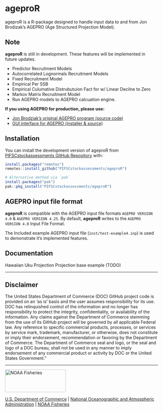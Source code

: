 
<!-- README.md is generated from README.Rmd. Please edit that file -->

# ageproR

<!-- badges: start -->
<!-- badges: end -->

ageproR is a R-package designed to handle input data to and from Jon
Brodizak’s AGEPRO (Age Structured Projection Model).

## Note

**ageproR** is still in development. These features will be implemented
in future updates.

- Predictor Recruitment Models
- Autocorrelated Lognormals Recruitment Models
- Fixed Recruitment Model
- Empirical Per SSB
- Empirical Culumative Distrubutuion Fact for w/ Linear Decilne to Zero
- Markov Matrix Recruitment Model
- Run AGEPRO models to AGEPRO calcuation engine.

**If you using AGEPRO for production, please use:**

- [Jon Brodziak’s original AGEPRO program (source
  code)](https://github.com/PIFSCstockassessments/AGEPRO)
- [GUI interface for AGEPRO (installer &
  source)](https://github.com/PIFSCstockassessments/AGEPRO-GUI)

## Installation

You can install the development version of ageproR from
[PIFSCstockassessments GitHub
Repository](https://github.com/PIFSCstockassessments/ageproR) with:

``` r
install.packages("remotes")
remotes::install_github("PIFSCstockassessments/ageproR")

# Alternative method via `pak`
install.packages("pak")
pak::pkg_install("PIFSCstockassessments/ageproR")
```

## AGEPRO input file format

**ageproR** is compatible with the AGEPRO input file formats
`AGEPRO VERSION 4.0` & `AGEPRO VERSION 4.25`. By default, **ageproR**
writes to the `AGEPRO VERSION 4.0` Input File Format.

The Included example AGEPRO input file (`inst/test-example4.inp`) is
used to demonstrate it’s implemented features.

## Documentation

Hawaiian Uku Projection Projection base example (TODO)

<!-- Do not edit below. This adds the Disclaimer and NMFS footer. -->

------------------------------------------------------------------------

## Disclaimer

The United States Department of Commerce (DOC) GitHub project code is
provided on an ‘as is’ basis and the user assumes responsibility for its
use. DOC has relinquished control of the information and no longer has
responsibility to protect the integrity, confidentiality, or
availability of the information. Any claims against the Department of
Commerce stemming from the use of its GitHub project will be governed by
all applicable Federal law. Any reference to specific commercial
products, processes, or services by service mark, trademark,
manufacturer, or otherwise, does not constitute or imply their
endorsement, recommendation or favoring by the Department of Commerce.
The Department of Commerce seal and logo, or the seal and logo of a DOC
bureau, shall not be used in any manner to imply endorsement of any
commercial product or activity by DOC or the United States Government.”

------------------------------------------------------------------------

<img src="https://raw.githubusercontent.com/nmfs-general-modeling-tools/nmfspalette/main/man/figures/noaa-fisheries-rgb-2line-horizontal-small.png" width="200" style="height: 75px !important;"  alt="NOAA Fisheries">

[U.S. Department of Commerce](https://www.commerce.gov/) \| [National
Oceanographic and Atmospheric Administration](https://www.noaa.gov) \|
[NOAA Fisheries](https://www.fisheries.noaa.gov/)

